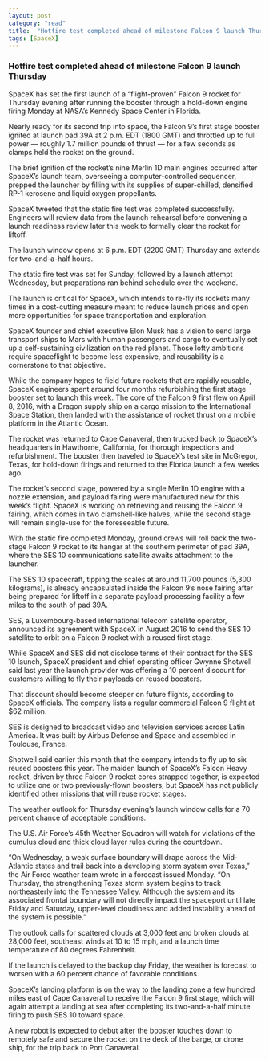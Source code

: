 ```yaml
---
layout: post
category: "read"
title:  "Hotfire test completed ahead of milestone Falcon 9 launch Thursday"
tags: [SpaceX]
---
```

### Hotfire test completed ahead of milestone Falcon 9 launch Thursday

SpaceX has set the first launch of a “flight-proven” Falcon 9 rocket for Thursday evening after running the booster through a hold-down engine firing Monday at NASA’s Kennedy Space Center in Florida.

Nearly ready for its second trip into space, the Falcon 9’s first stage booster ignited at launch pad 39A at 2 p.m. EDT (1800 GMT) and throttled up to full power — roughly 1.7 million pounds of thrust — for a few seconds as clamps held the rocket on the ground.

The brief ignition of the rocket’s nine Merlin 1D main engines occurred after SpaceX’s launch team, overseeing a computer-controlled sequencer, prepped the launcher by filling with its supplies of super-chilled, densified RP-1 kerosene and liquid oxygen propellants.

SpaceX tweeted that the static fire test was completed successfully. Engineers will review data from the launch rehearsal before convening a launch readiness review later this week to formally clear the rocket for liftoff.

The launch window opens at 6 p.m. EDT (2200 GMT) Thursday and extends for two-and-a-half hours.

The static fire test was set for Sunday, followed by a launch attempt Wednesday, but preparations ran behind schedule over the weekend.

The launch is critical for SpaceX, which intends to re-fly its rockets many times in a cost-cutting measure meant to reduce launch prices and open more opportunities for space transportation and exploration.

SpaceX founder and chief executive Elon Musk has a vision to send large transport ships to Mars with human passengers and cargo to eventually set up a self-sustaining civilization on the red planet. Those lofty ambitions require spaceflight to become less expensive, and reusability is a cornerstone to that objective.

While the company hopes to field future rockets that are rapidly reusable, SpaceX engineers spent around four months refurbishing the first stage booster set to launch this week. The core of the Falcon 9 first flew on April 8, 2016, with a Dragon supply ship on a cargo mission to the International Space Station, then landed with the assistance of rocket thrust on a mobile platform in the Atlantic Ocean.

The rocket was returned to Cape Canaveral, then trucked back to SpaceX’s headquarters in Hawthorne, California, for thorough inspections and refurbishment. The booster then traveled to SpaceX’s test site in McGregor, Texas, for hold-down firings and returned to the Florida launch a few weeks ago.

The rocket’s second stage, powered by a single Merlin 1D engine with a nozzle extension, and payload fairing were manufactured new for this week’s flight. SpaceX is working on retrieving and reusing the Falcon 9 fairing, which comes in two clamshell-like halves, while the second stage will remain single-use for the foreseeable future.

With the static fire completed Monday, ground crews will roll back the two-stage Falcon 9 rocket to its hangar at the southern perimeter of pad 39A, where the SES 10 communications satellite awaits attachment to the launcher.

The SES 10 spacecraft, tipping the scales at around 11,700 pounds (5,300 kilograms), is already encapsulated inside the Falcon 9’s nose fairing after being prepared for liftoff in a separate payload processing facility a few miles to the south of pad 39A.

SES, a Luxembourg-based international telecom satellite operator, announced its agreement with SpaceX in August 2016 to send the SES 10 satellite to orbit on a Falcon 9 rocket with a reused first stage.

While SpaceX and SES did not disclose terms of their contract for the SES 10 launch, SpaceX president and chief operating officer Gwynne Shotwell said last year the launch provider was offering a 10 percent discount for customers willing to fly their payloads on reused boosters.

That discount should become steeper on future flights, according to SpaceX officials. The company lists a regular commercial Falcon 9 flight at $62 million.

SES is designed to broadcast video and television services across Latin America. It was built by Airbus Defense and Space and assembled in Toulouse, France.

Shotwell said earlier this month that the company intends to fly up to six reused boosters this year. The maiden launch of SpaceX’s Falcon Heavy rocket, driven by three Falcon 9 rocket cores strapped together, is expected to utilize one or two previously-flown boosters, but SpaceX has not publicly identified other missions that will reuse rocket stages.

The weather outlook for Thursday evening’s launch window calls for a 70 percent chance of acceptable conditions.

The U.S. Air Force’s 45th Weather Squadron will watch for violations of the cumulus cloud and thick cloud layer rules during the countdown.

“On Wednesday, a weak surface boundary will drape across the Mid-Atlantic states and trail back into a developing storm system over Texas,” the Air Force weather team wrote in a forecast issued Monday. “On Thursday, the strengthening Texas storm system begins to track northeasterly into the Tennessee Valley. Although the system and its associated frontal boundary will not directly impact the spaceport until late Friday and Saturday, upper-level cloudiness and added instability ahead of the system is possible.”

The outlook calls for scattered clouds at 3,000 feet and broken clouds at 28,000 feet, southeast winds at 10 to 15 mph, and a launch time temperature of 80 degrees Fahrenheit.

If the launch is delayed to the backup day Friday, the weather is forecast to worsen with a 60 percent chance of favorable conditions.

SpaceX’s landing platform is on the way to the landing zone a few hundred miles east of Cape Canaveral to receive the Falcon 9 first stage, which will again attempt a landing at sea after completing its two-and-a-half minute firing to push SES 10 toward space.

A new robot is expected to debut after the booster touches down to remotely safe and secure the rocket on the deck of the barge, or drone ship, for the trip back to Port Canaveral.



